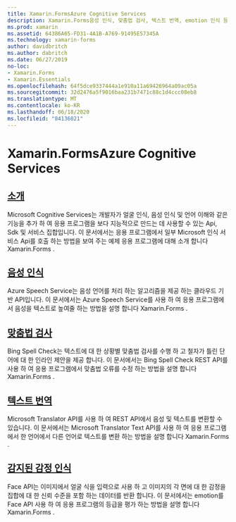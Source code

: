 ```yaml
---
title: Xamarin.FormsAzure Cognitive Services
description: Xamarin.Forms음성 인식, 맞춤법 검사, 텍스트 번역, emotion 인식 등 Azure Cognitive Services를 사용 하 여 응용 프로그램에 인텔리전스를 추가 합니다.
ms.prod: xamarin
ms.assetid: 64386A65-FD31-4A1B-A769-91495E57345A
ms.technology: xamarin-forms
author: davidbritch
ms.author: dabritch
ms.date: 06/27/2019
no-loc:
- Xamarin.Forms
- Xamarin.Essentials
ms.openlocfilehash: 64f5dce9337444a1e910a11a69426964a09ac05a
ms.sourcegitcommit: 32d2476a5f9016baa231b7471c88c1d4ccc08eb8
ms.translationtype: MT
ms.contentlocale: ko-KR
ms.lasthandoff: 06/18/2020
ms.locfileid: "84136021"
---
```

# <a name="xamarinforms-and-azure-cognitive-services"></a>Xamarin.FormsAzure Cognitive Services

## <a name="introduction"></a>[소개](introduction.md)

Microsoft Cognitive Services는 개발자가 얼굴 인식, 음성 인식 및 언어 이해와 같은 기능을 추가 하 여 응용 프로그램을 보다 지능적으로 만드는 데 사용할 수 있는 Api, Sdk 및 서비스 집합입니다. 이 문서에서는 응용 프로그램에서 일부 Microsoft 인식 서비스 Api를 호출 하는 방법을 보여 주는 예제 응용 프로그램에 대해 소개 합니다 Xamarin.Forms .

## <a name="speech-recognition"></a>[음성 인식](speech-recognition.md)

Azure Speech Service는 음성 언어를 처리 하는 알고리즘을 제공 하는 클라우드 기반 API입니다. 이 문서에서는 Azure Speech Service를 사용 하 여 응용 프로그램에서 음성을 텍스트로 높여줄 하는 방법을 설명 합니다 Xamarin.Forms .

## <a name="spell-check"></a>[맞춤법 검사](spell-check.md)

Bing Spell Check는 텍스트에 대 한 상황별 맞춤법 검사를 수행 하 고 철자가 틀린 단어에 대 한 인라인 제안을 제공 합니다. 이 문서에서는 Bing Spell Check REST API를 사용 하 여 응용 프로그램에서 맞춤법 오류를 수정 하는 방법을 설명 합니다 Xamarin.Forms .

## <a name="text-translation"></a>[텍스트 번역](text-translation.md)

Microsoft Translator API를 사용 하 여 REST API에서 음성 및 텍스트를 변환할 수 있습니다. 이 문서에서는 Microsoft Translator Text API를 사용 하 여 응용 프로그램에서 한 언어에서 다른 언어로 텍스트를 변환 하는 방법을 설명 합니다 Xamarin.Forms .

## <a name="perceived-emotion-recognition"></a>[감지된 감정 인식](emotion-recognition.md)

Face API는 이미지에서 얼굴 식을 입력으로 사용 하 고 이미지의 각 면에 대 한 감정을 집합에 대 한 신뢰 수준을 포함 하는 데이터를 반환 합니다. 이 문서에서는 emotion를 Face API 사용 하 여 응용 프로그램의 등급을 평가 하는 방법을 설명 합니다 Xamarin.Forms .
